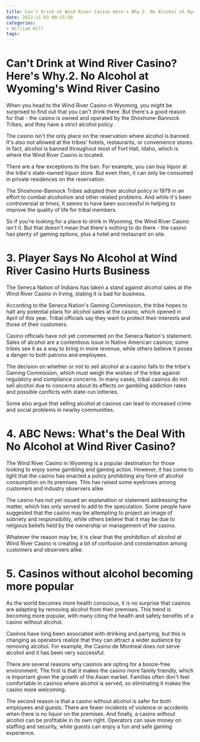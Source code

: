 ```yaml
---
title: Can't Drink at Wind River Casino Here's Why.2. No Alcohol at Wyoming's Wind River Casino 
date: 2022-11-03 00:15:50
categories:
- William Hill
tags:
---
```



#  Can't Drink at Wind River Casino? Here's Why.2. No Alcohol at Wyoming's Wind River Casino 

When you head to the Wind River Casino in Wyoming, you might be surprised to find out that you can't drink there. But there's a good reason for that - the casino is owned and operated by the Shoshone-Bannock Tribes, and they have a strict alcohol policy.

The casino isn't the only place on the reservation where alcohol is banned. It's also not allowed at the tribes' hotels, restaurants, or convenience stores. In fact, alcohol is banned throughout most of Fort Hall, Idaho, which is where the Wind River Casino is located.

There are a few exceptions to the ban. For example, you can buy liquor at the tribe's state-owned liquor store. But even then, it can only be consumed in private residences on the reservation.

The Shoshone-Bannock Tribes adopted their alcohol policy in 1979 in an effort to combat alcoholism and other related problems. And while it's been controversial at times, it seems to have been successful in helping to improve the quality of life for tribal members.

So if you're looking for a place to drink in Wyoming, the Wind River Casino isn't it. But that doesn't mean that there's nothing to do there - the casino has plenty of gaming options, plus a hotel and restaurant on site.

# 3. Player Says No Alcohol at Wind River Casino Hurts Business 

The Seneca Nation of Indians has taken a stand against alcohol sales at the Wind River Casino in Irving, stating it is bad for business. 

According to the Seneca Nation's Gaming Commission, the tribe hopes to halt any potential plans for alcohol sales at the casino, which opened in April of this year. Tribal officials say they want to protect their interests and those of their customers. 

Casino officials have not yet commented on the Seneca Nation's statement. Sales of alcohol are a contentious issue in Native American casinos; some tribes see it as a way to bring in more revenue, while others believe it poses a danger to both patrons and employees. 

The decision on whether or not to sell alcohol at a casino falls to the tribe's Gaming Commission, which must weigh the wishes of the tribe against regulatory and compliance concerns. In many cases, tribal casinos do not sell alcohol due to concerns about its effects on gambling addiction rates and possible conflicts with state-run lotteries. 

Some also argue that selling alcohol at casinos can lead to increased crime and social problems in nearby communities.

# 4. ABC News: What's the Deal With No Alcohol at Wind River Casino? 

The Wind River Casino in Wyoming is a popular destination for those looking to enjoy some gambling and gaming action. However, it has come to light that the casino has enacted a policy prohibiting any form of alcohol consumption on its premises. This has raised some eyebrows among customers and industry observers alike.

The casino has not yet issued an explanation or statement addressing the matter, which has only served to add to the speculation. Some people have suggested that the casino may be attempting to project an image of sobriety and responsibility, while others believe that it may be due to religious beliefs held by the ownership or management of the casino.

Whatever the reason may be, it is clear that the prohibition of alcohol at Wind River Casino is creating a bit of confusion and consternation among customers and observers alike.

# 5. Casinos without alcohol becoming more popular

As the world becomes more health conscious, it is no surprise that casinos are adapting by removing alcohol from their premises. This trend is becoming more popular, with many citing the health and safety benefits of a casino without alcohol.

Casinos have long been associated with drinking and partying, but this is changing as operators realize that they can attract a wider audience by removing alcohol. For example, the Casino de Montreal does not serve alcohol and it has been very successful.

There are several reasons why casinos are opting for a booze-free environment. The first is that it makes the casino more family friendly, which is important given the growth of the Asian market. Families often don't feel comfortable in casinos where alcohol is served, so eliminating it makes the casino more welcoming.

The second reason is that a casino without alcohol is safer for both employees and guests. There are fewer incidents of violence or accidents when there is no liquor on the premises. And finally, a casino without alcohol can be profitable in its own right. Operators can save money on staffing and security, while guests can enjoy a fun and safe gaming experience.